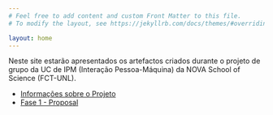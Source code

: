 ```yaml
---
# Feel free to add content and custom Front Matter to this file.
# To modify the layout, see https://jekyllrb.com/docs/themes/#overriding-theme-defaults

layout: home
---
```


Neste site estarão apresentados os artefactos criados durante 
o projeto de grupo da UC de IPM (Interação Pessoa-Máquina) da 
NOVA School of Science (FCT-UNL).


- [Informações sobre o Projeto](info)
- [Fase 1 - Proposal](https://raw.githubusercontent.com/JonhyOliveira/IPM22_23/main/Stage%201%20-%20IPM22_23.pdf)

